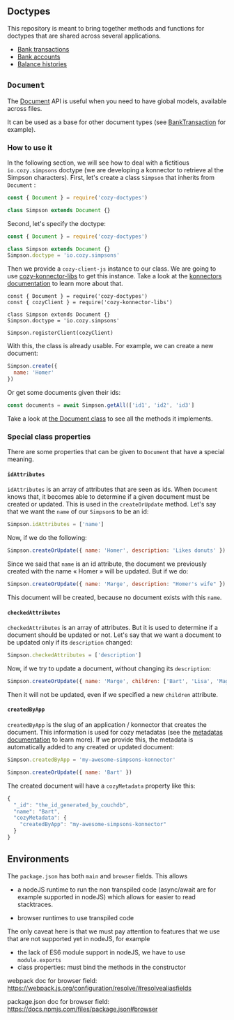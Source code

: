 ## Doctypes

This repository is meant to bring together methods and functions for doctypes that are shared across several applications.

- [Bank transactions](./src/banking/BankTransaction.js)
- [Bank accounts](./src/banking/BankAccount.js)
- [Balance histories](./src/banking/BalanceHistory.js)

## `Document`

The [Document](./src/Document.js) API is useful when you need to have global models, available across files.

It can be used as a base for other document types (see [BankTransaction](https://github.com/cozy/cozy-libs/blob/master/packages/cozy-doctypes/src/banking/BankTransaction.js) for example).

### How to use it

In the following section, we will see how to deal with a fictitious `io.cozy.simpsons` doctype (we are developing a konnector to retrieve al the Simpson characters). First, let's create a class `Simpson` that inherits from `Document` :

```js
const { Document } = require('cozy-doctypes')

class Simpson extends Document {}
```

Second, let's specify the doctype:

```js
const { Document } = require('cozy-doctypes')

class Simpson extends Document {}
Simpson.doctype = 'io.cozy.simpsons'
```

Then we provide a `cozy-client-js` instance to our class. We are going to use [cozy-konnector-libs](https://github.com/konnectors/libs/tree/master/packages/cozy-konnector-libs) to get this instance. Take a look at the [konnectors documentation](https://docs.cozy.io/en/tutorials/konnector/) to learn more about that.

```
const { Document } = require('cozy-doctypes')
const { cozyClient } = require('cozy-konnector-libs')

class Simpson extends Document {}
Simpson.doctype = 'io.cozy.simpsons'

Simpson.registerClient(cozyClient)
```

With this, the class is already usable. For example, we can create a new document:

```js
Simpson.create({
  name: 'Homer'
})
```

Or get some documents given their ids:

```js
const documents = await Simpson.getAll(['id1', 'id2', 'id3']
```

Take a look at [the Document class](https://github.com/cozy/cozy-libs/blob/master/packages/cozy-doctypes/src/Document.js) to see all the methods it implements.

### Special class properties

There are some properties that can be given to `Document` that have a special meaning.

#### `idAttributes`

`idAttributes` is an array of attributes that are seen as ids. When `Document` knows that, it becomes able to determine if a given document must be created or updated. This is used in the `createOrUpdate` method. Let's say that we want the `name` of our `Simpson`s to be an id:

```js
Simpson.idAttributes = ['name']
```

Now, if we do the following:

```js
Simpson.createOrUpdate({ name: 'Homer', description: 'Likes donuts' })
```

Since we said that `name` is an id attribute, the document we previously created with the name « Homer » will be updated. But if we do:

```js
Simpson.createOrUpdate({ name: 'Marge', description: "Homer's wife" })
```

This document will be created, because no document exists with this `name`.

#### `checkedAttributes`

`checkedAttributes` is an array of attributes. But it is used to determine if a document should be updated or not. Let's say that we want a document to be updated only if its `description` changed:

```js
Simpson.checkedAttributes = ['description']
```

Now, if we try to update a document, without changing its `description`:

```js
Simpson.createOrUpdate({ name: 'Marge', children: ['Bart', 'Lisa', 'Maggie'] })
```

Then it will not be updated, even if we specified a new `children` attribute.

#### `createdByApp`

`createdByApp` is the slug of an application / konnector that creates the document. This information is used for cozy metadatas (see the [metadatas documentation](https://github.com/cozy/cozy-doctypes#document-metadata) to learn more). If we provide this, the metadata is automatically added to any created or updated document:

```js
Simpson.createdByApp = 'my-awesome-simpsons-konnector'

Simpson.createOrUpdate({ name: 'Bart' })
```

The created document will have a `cozyMetadata` property like this:

```js
{
  "_id": "the_id_generated_by_couchdb",
  "name": "Bart",
  "cozyMetadata": {
    "createdByApp": "my-awesome-simpsons-konnector"
  }
}
```

## Environments

The `package.json` has both `main` and `browser` fields. This allows

- a nodeJS runtime to run the non transpiled code (async/await are for example
  supported in nodeJS) which allows for easier to read stacktraces.

- browser runtimes to use transpiled code

The only caveat here is that we must pay attention to features that we use that are not supported yet
in nodeJS, for example

- the lack of ES6 module support in nodeJS, we have to use `module.exports`
- class properties: must bind the methods in the constructor

webpack doc for browser field: <https://webpack.js.org/configuration/resolve/#resolvealiasfields>

package.json doc for browser field: <https://docs.npmjs.com/files/package.json#browser>
